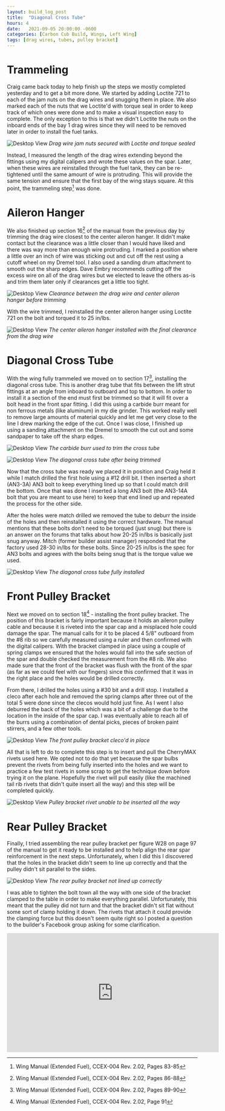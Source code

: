```yaml
---
layout: build_log_post
title:  "Diagonal Cross Tube"
hours: 4
date:   2021-09-05 20:00:00 -0600
categories: [Carbon Cub Build, Wings, Left Wing]
tags: [drag wires, tubes, pulley bracket]
---
```


# Trammeling

Craig came back today to help finish up the steps we mostly completed yesterday and to get a bit more done. We started by adding Loctite 721 to each of the jam nuts on the drag wires and snugging them in place. We also marked each of the nuts that we Loctite'd with torque seal in order to keep track of which ones were done and to make a visual inspection easy to complete. The only exception to this is that we didn't Loctite the nuts on the inboard ends of the bay 1 drag wires since they will need to be removed later in order to install the fuel tanks.

![Desktop View](/assets/img/posts/2021/2021-09-05-diagonal-cross-tube/jam_nuts.png)
_Drag wire jam nuts secured with Loctite and torque sealed_

Instead, I measured the length of the drag wires extending beyond the fittings using my digital calipers and wrote these values on the spar. Later, when these wires are reinstalled through the fuel tank, they can be re-tightened until the same amount of wire is protruding. This will provide the same tension and ensure that the first bay of the wing stays square. At this point, the trammeling step[^section-15-ref] was done.

# Aileron Hanger

We also finished up section 16[^section-16-ref] of the manual from the previous day by trimming the drag wire closest to the center aileron hanger. It didn't make contact but the clearance was a little closer than I would have liked and there was way more than enough wire protruding. I marked a position where a little over an inch of wire was sticking out and cut off the rest using a cutoff wheel on my Dremel tool. I also used a sanding drum attachment to smooth out the sharp edges. Dave Embry recommends cutting off the excess wire on all of the drag wires but we elected to leave the others as-is and trim them later only if clearances get a little too tight.

![Desktop View](/assets/img/posts/2021/2021-09-05-diagonal-cross-tube/drag_wire_clearance.png)
_Clearance between the drag wire and center aileron hanger before trimming_

With the wire trimmed, I reinstalled the center aileron hanger using Loctite 721 on the bolt and torqued it to 25 in/lbs.

![Desktop View](/assets/img/posts/2021/2021-09-05-diagonal-cross-tube/installed_center_hanger.png)
_The center aileron hanger installed with the final clearance from the drag wire_

# Diagonal Cross Tube

With the wing fully trammeled we moved on to section 17[^section-17-ref], installing the diagonal cross tube. This is another drag tube that fits between the lift strut fittings at an angle from inboard to outboard and top to bottom. In order to install it a section of the end must first be trimmed so that it will fit over a bolt head in the front spar fitting. I did this using a carbide burr meant for non ferrous metals (like aluminum) in my die grinder. This worked really well to remove large amounts of material quickly and let me get very close to the line I drew marking the edge of the cut. Once I was close, I finished up using a sanding attachment on the Dremel to smooth the cut out and some sandpaper to take off the sharp edges.

![Desktop View](/assets/img/posts/2021/2021-09-05-diagonal-cross-tube/carbide_burr.png)
_The carbide burr used to trim the cross tube_

![Desktop View](/assets/img/posts/2021/2021-09-05-diagonal-cross-tube/trimmed_tube.png)
_The diagonal cross tube after being trimmed_

Now that the cross tube was ready we placed it in position and Craig held it while I match drilled the first hole using a #12 drill bit. I then inserted a short (AN3-3A) AN3 bolt to keep everything lined up so that I could match drill the bottom. Once that was done I inserted a long AN3 bolt (the AN3-14A bolt that you are meant to use here) to keep that end lined up and repeated the process for the other side.

After the holes were match drilled we removed the tube to deburr the inside of the holes and then reinstalled it using the correct hardware. The manual mentions that these bolts don't need to be torqued (just snug) but there is an answer on the forums that talks about how 20-25 in/lbs is basically just snug anyway. Mitch (former builder assist manager) responded that the factory used 28-30 in/lbs for these bolts. Since 20-25 in/lbs is the spec for AN3 bolts and agrees with the bolts being snug that is the torque value we used.

![Desktop View](/assets/img/posts/2021/2021-09-05-diagonal-cross-tube/installed_tube.png)
_The diagonal cross tube fully installed_

# Front Pulley Bracket

Next we moved on to section 18[^section-18-ref] - installing the front pulley bracket. The position of this bracket is fairly important because it holds an aileron pulley cable and because it is riveted into the spar cap and a misplaced hole could damage the spar. The manual calls for it to be placed 4 5/8" outboard from the #8 rib so we carefully measured using a ruler and then confirmed with the digital calipers. With the bracket clamped in place using a couple of spring clamps we ensured that the holes would fall into the safe section of the spar and double checked the measurement from the #8 rib. We also made sure that the front of the bracket was flush with the front of the spar (as far as we could feel with our fingers) since this confirmed that it was in the right place and the holes would be drilled correctly.

From there, I drilled the holes using a #30 bit and a drill stop. I installed a cleco after each hole and removed the spring clamps after three out of the total 5 were done since the clecos would hold just fine. As I went I also deburred the back of the holes which was a bit of a challenge due to the location in the inside of the spar cap. I was eventually able to reach all of the burrs using a combination of dental picks, pieces of broken paint stirrers, and a few other tools.

![Desktop View](/assets/img/posts/2021/2021-09-05-diagonal-cross-tube/pulley_bracket.png)
_The front pulley bracket cleco'd in place_

All that is left to do to complete this step is to insert and pull the CherryMAX rivets used here. We opted not to do that yet because the spar bulbs prevent the rivets from being fully inserted into the holes and we want to practice a few test rivets in some scrap to get the technique down before trying it on the plane. Hopefully the rivet will pull easily (like the machined tail rib rivets that didn't quite insert all the way) and this step will be completed quickly.

![Desktop View](/assets/img/posts/2021/2021-09-05-diagonal-cross-tube/pulley_bracket_rivet.png)
_Pulley bracket rivet unable to be inserted all the way_

# Rear Pulley Bracket

Finally, I tried assembling the rear pulley bracket per figure W28 on page 97 of the manual to get it ready to be installed and to help align the rear spar reinforcement in the next steps. Unfortunately, when I did this I discovered that the holes in the bracket didn't seem to line up correctly and that the pulley didn't sit parallel to the sides.

![Desktop View](/assets/img/posts/2021/2021-09-05-diagonal-cross-tube/rear_pulley_bracket.png)
_The rear pulley bracket not lined up correctly_

I was able to tighten the bolt town all the way with one side of the bracket clamped to the table in order to make everything parallel. Unfortunately, this meant that the pulley did not turn and that the bracket didn't sit flat without some sort of clamp holding it down. The rivets that attach it could provide the clamping force but this doesn't seem quite right so I posted a question to the builder's Facebook group asking for some clarification.

<iframe width="560" height="315" src="https://www.youtube.com/embed/wknwKT8G3KI" title="YouTube video player" frameborder="0" allow="accelerometer; autoplay; clipboard-write; encrypted-media; gyroscope; picture-in-picture" allowfullscreen></iframe>

[^section-15-ref]: Wing Manual (Extended Fuel), CCEX-004 Rev. 2.02, Pages 83-85
[^section-16-ref]: Wing Manual (Extended Fuel), CCEX-004 Rev. 2.02, Pages 86-88
[^section-17-ref]: Wing Manual (Extended Fuel), CCEX-004 Rev. 2.02, Pages 89-90
[^section-18-ref]: Wing Manual (Extended Fuel), CCEX-004 Rev. 2.02, Page 91
